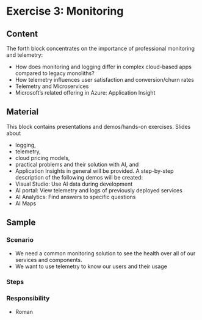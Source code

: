 # Exercise 3: Monitoring

## Content
The forth block concentrates on the importance of professional monitoring and telemetry:
* How does monitoring and logging differ in complex cloud-based apps compared to legacy monoliths?
* How telemetry influences user satisfaction and conversion/churn rates
* Telemetry and Microservices
* Microsoft’s related offering in Azure: Application Insight

## Material
This block contains presentations and demos/hands-on exercises. Slides about
* logging,
* telemetry,
* cloud pricing models, 
* practical problems and their solution with AI, and
* Application Insights in general
will be provided. A step-by-step description of the following demos will be created:
* Visual Studio: Use AI data during development
* AI portal: View telemetry and logs of previously deployed services
* AI Analytics: Find answers to specific questions
* AI Maps

## Sample
### Scenario
* We need a common monitoring solution to see the health over all of our services and components.
* We want to use telemetry to know our users and their usage

### Steps


### Responsibility
* Roman